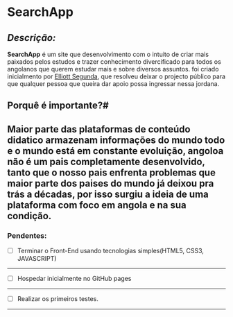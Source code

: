 # SearchApp

*Descrição:*
---
 **SearchApp** é um site que desenvolvimento com o intuito de criar mais paixados pelos estudos e trazer conhecimento divercificado para todos os angolanos que querem estudar mais e sobre diversos assuntos. foi criado inicialmento por [Elliott Segunda](https://github.com/Elliottsegunda), que resolveu deixar o projecto público para que qualquer pessoa que queira dar apoio possa ingressar nessa jordana.

## Porquê é importante?#

Maior parte das plataformas de conteúdo didatico armazenam informações do mundo todo e o mundo está em constante evoluição, angoloa não é um pais completamente desenvolvido, tanto que o nosso pais enfrenta problemas que maior parte dos paises do mundo já deixou pra trás a décadas, por isso surgiu a ideia de uma plataforma com foco em angola e na sua condição.
---
 ### Pendentes:
 - [ ] Terminar o Front-End usando tecnologias simples(HTML5, CSS3, JAVASCRIPT)
 ---
 - [ ] Hospedar inicialmente no GitHub pages
 ---
 - [ ] Realizar os primeiros testes.
 ---
